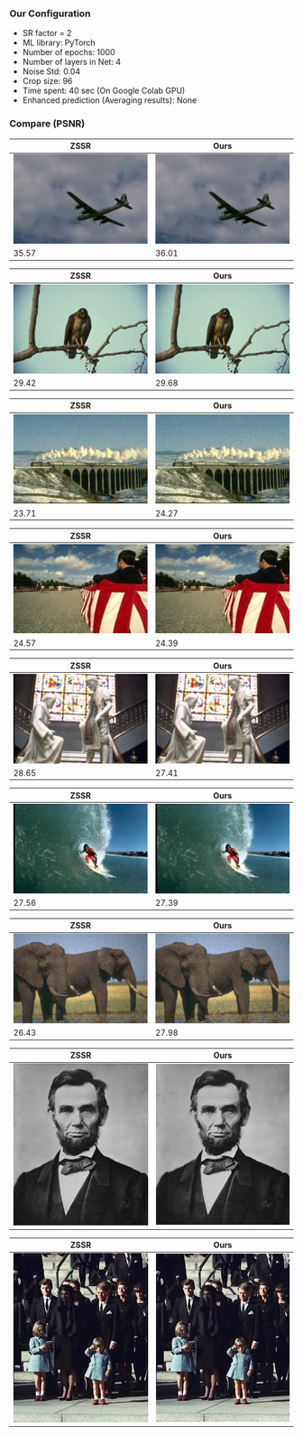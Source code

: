 ### Our Configuration
- SR factor = 2
- ML library: PyTorch
- Number of epochs: 1000
- Number of layers in Net: 4
- Noise Std: 0.04
- Crop size: 96
- Time spent: 40 sec (On Google Colab GPU)
- Enhanced prediction (Averaging results): None

### Compare (PSNR)
|ZSSR|Ours|
|--|--|
|![plane](./results/comparison/shocher/plane.png)|![lincoln](./results/comparison/results-torch/plane_ep1000_x2_C96_H2_N4.png)
|35.57|36.01|

|ZSSR|Ours|
|--|--|
|![bird](./results/comparison/shocher/bird.png)|![lincoln](./results/comparison/results-torch/bird_ep1000_x2_C96_H2_N4.png)
|29.42|29.68|

|ZSSR|Ours|
|--|--|
|![chim](./results/comparison/shocher/chim.png)|![lincoln](./results/comparison/results-torch/chim_ep1000_x2_C96_H2_N4.png)
|23.71|24.27|

|ZSSR|Ours|
|--|--|
|![people](./results/comparison/shocher/people.png)|![lincoln](./results/comparison/results-torch/people_ep1000_x2_C96_H2_N4.png)
|24.57|24.39|

|ZSSR|Ours|
|--|--|
|![statue](./results/comparison/shocher/statue.png)|![lincoln](./results/comparison/results-torch/statue_ep1000_x2_C96_H2_N4.png)
|28.65|27.41|

|ZSSR|Ours|
|--|--|
|![wave](./results/comparison/shocher/wave.png)|![lincoln](./results/comparison/results-torch/wave_ep1000_x2_C96_H2_N4.png)
|27.56|27.39|

|ZSSR|Ours|
|--|--|
|![elephant](./results/comparison/shocher/elephant.png)|![lincoln](./results/comparison/results-torch/elephant_ep1000_x2_C96_H2_N4.png)
|26.43|27.98|

|ZSSR|Ours|
|--|--|
|![lincoln](./results/comparison/shocher/lincoln.png)|![lincoln](./results/comparison/results-torch/lincoln_ep500_x2_C96_H2_N4.png)

|ZSSR|Ours|
|--|--|
|![lincoln](./results/comparison/shocher/kennedy.png)|![lincoln](./results/comparison/results-torch/kennedy_ep1000_x2_C96_H2_N4.png)
